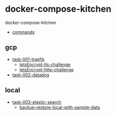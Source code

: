 # docker-compose-kitchen
docker-compose-kitchen


- [commands]()

## gcp
- [task-001-traefik](gcp/task-001-traefik)
    - [letsEncrypt-tls-challenge](gcp/task-001-traefik/part1-letsEncrypt-tls-challenge)
    - [letsEncrypt-http-challenge](gcp/task-001-traefik/part2-letsEncrypt-http-challenge)
- [task-002-datadog](gcp/task-002-datadog)

## local
- [task-003-elastic-search](local/task-001-elastic-search/7.7)
    - [backup-restore-local-with-sample-data](local/task-001-elastic-search/7.7/backup-restore-local-with-sample-data)
